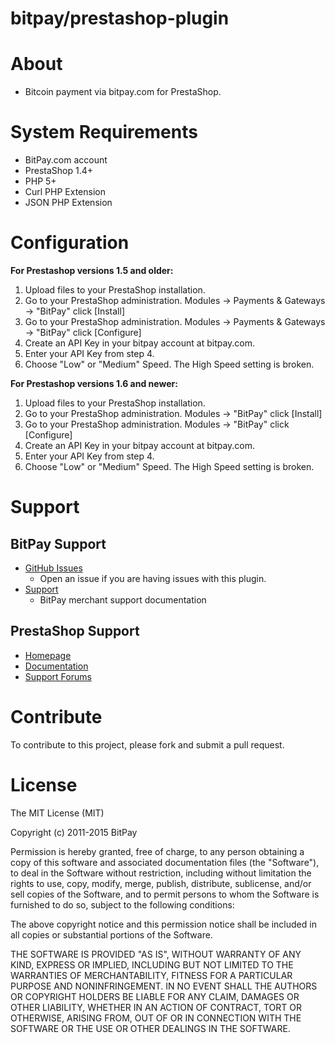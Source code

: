 bitpay/prestashop-plugin
========================

# About
	
+ Bitcoin payment via bitpay.com for PrestaShop.
	
# System Requirements

+ BitPay.com account
+ PrestaShop 1.4+
+ PHP 5+
+ Curl PHP Extension
+ JSON PHP Extension

# Configuration

<strong>For Prestashop versions 1.5 and older:</strong><br />
1. Upload files to your PrestaShop installation.<br />
2. Go to your PrestaShop administration. Modules -> Payments & Gateways -> "BitPay" click [Install]<br />
3. Go to your PrestaShop administration. Modules -> Payments & Gateways -> "BitPay" click [Configure]<br />
4. Create an API Key in your bitpay account at bitpay.com.<br />
5. Enter your API Key from step 4.
6. Choose "Low" or "Medium" Speed. The High Speed setting is broken.

<strong>For Prestashop versions 1.6 and newer:</strong><br />
1. Upload files to your PrestaShop installation.<br />
2. Go to your PrestaShop administration. Modules -> "BitPay" click [Install]<br />
3. Go to your PrestaShop administration. Modules -> "BitPay" click [Configure]<br />
4. Create an API Key in your bitpay account at bitpay.com.<br />
5. Enter your API Key from step 4.
6. Choose "Low" or "Medium" Speed. The High Speed setting is broken.


# Support

## BitPay Support

* [GitHub Issues](https://github.com/bitpay/prestashop-plugin/issues)
  * Open an issue if you are having issues with this plugin.
* [Support](https://support.bitpay.com)
  * BitPay merchant support documentation

## PrestaShop Support

* [Homepage](http://www.prestashop.com)
* [Documentation](http://doc.prestashop.com/)
* [Support Forums](http://www.prestashop.com/forums/)

# Contribute

To contribute to this project, please fork and submit a pull request.

# License

The MIT License (MIT)

Copyright (c) 2011-2015 BitPay

Permission is hereby granted, free of charge, to any person obtaining a copy
of this software and associated documentation files (the "Software"), to deal
in the Software without restriction, including without limitation the rights
to use, copy, modify, merge, publish, distribute, sublicense, and/or sell
copies of the Software, and to permit persons to whom the Software is
furnished to do so, subject to the following conditions:

The above copyright notice and this permission notice shall be included in
all copies or substantial portions of the Software.

THE SOFTWARE IS PROVIDED "AS IS", WITHOUT WARRANTY OF ANY KIND, EXPRESS OR
IMPLIED, INCLUDING BUT NOT LIMITED TO THE WARRANTIES OF MERCHANTABILITY,
FITNESS FOR A PARTICULAR PURPOSE AND NONINFRINGEMENT. IN NO EVENT SHALL THE
AUTHORS OR COPYRIGHT HOLDERS BE LIABLE FOR ANY CLAIM, DAMAGES OR OTHER
LIABILITY, WHETHER IN AN ACTION OF CONTRACT, TORT OR OTHERWISE, ARISING FROM,
OUT OF OR IN CONNECTION WITH THE SOFTWARE OR THE USE OR OTHER DEALINGS IN
THE SOFTWARE.
